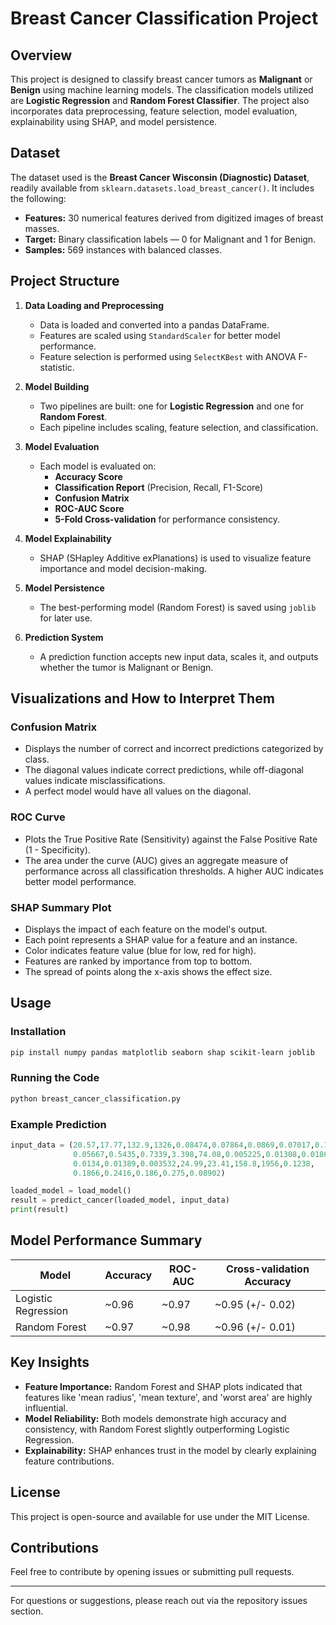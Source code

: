 # Breast Cancer Classification Project

## Overview
This project is designed to classify breast cancer tumors as **Malignant** or **Benign** using machine learning models. The classification models utilized are **Logistic Regression** and **Random Forest Classifier**. The project also incorporates data preprocessing, feature selection, model evaluation, explainability using SHAP, and model persistence.

## Dataset
The dataset used is the **Breast Cancer Wisconsin (Diagnostic) Dataset**, readily available from `sklearn.datasets.load_breast_cancer()`. It includes the following:

- **Features:** 30 numerical features derived from digitized images of breast masses.
- **Target:** Binary classification labels — 0 for Malignant and 1 for Benign.
- **Samples:** 569 instances with balanced classes.

## Project Structure
1. **Data Loading and Preprocessing**
    - Data is loaded and converted into a pandas DataFrame.
    - Features are scaled using `StandardScaler` for better model performance.
    - Feature selection is performed using `SelectKBest` with ANOVA F-statistic.

2. **Model Building**
    - Two pipelines are built: one for **Logistic Regression** and one for **Random Forest**.
    - Each pipeline includes scaling, feature selection, and classification.

3. **Model Evaluation**
    - Each model is evaluated on:
        - **Accuracy Score**
        - **Classification Report** (Precision, Recall, F1-Score)
        - **Confusion Matrix**
        - **ROC-AUC Score**
        - **5-Fold Cross-validation** for performance consistency.

4. **Model Explainability**
    - SHAP (SHapley Additive exPlanations) is used to visualize feature importance and model decision-making.

5. **Model Persistence**
    - The best-performing model (Random Forest) is saved using `joblib` for later use.

6. **Prediction System**
    - A prediction function accepts new input data, scales it, and outputs whether the tumor is Malignant or Benign.

## Visualizations and How to Interpret Them

### Confusion Matrix
- Displays the number of correct and incorrect predictions categorized by class.
- The diagonal values indicate correct predictions, while off-diagonal values indicate misclassifications.
- A perfect model would have all values on the diagonal.

### ROC Curve
- Plots the True Positive Rate (Sensitivity) against the False Positive Rate (1 - Specificity).
- The area under the curve (AUC) gives an aggregate measure of performance across all classification thresholds. A higher AUC indicates better model performance.

### SHAP Summary Plot
- Displays the impact of each feature on the model's output.
- Each point represents a SHAP value for a feature and an instance.
- Color indicates feature value (blue for low, red for high).
- Features are ranked by importance from top to bottom.
- The spread of points along the x-axis shows the effect size.

## Usage

### Installation
```bash
pip install numpy pandas matplotlib seaborn shap scikit-learn joblib
```

### Running the Code
```bash
python breast_cancer_classification.py
```

### Example Prediction
```python
input_data = (20.57,17.77,132.9,1326,0.08474,0.07864,0.0869,0.07017,0.1812,
              0.05667,0.5435,0.7339,3.398,74.08,0.005225,0.01308,0.0186,
              0.0134,0.01389,0.003532,24.99,23.41,158.8,1956,0.1238,
              0.1866,0.2416,0.186,0.275,0.08902)

loaded_model = load_model()
result = predict_cancer(loaded_model, input_data)
print(result)
```

## Model Performance Summary
| Model                | Accuracy | ROC-AUC | Cross-validation Accuracy |
|----------------------|----------|---------|---------------------------|
| Logistic Regression | ~0.96    | ~0.97   | ~0.95 (+/- 0.02)         |
| Random Forest       | ~0.97    | ~0.98   | ~0.96 (+/- 0.01)         |

## Key Insights
- **Feature Importance:** Random Forest and SHAP plots indicated that features like 'mean radius', 'mean texture', and 'worst area' are highly influential.
- **Model Reliability:** Both models demonstrate high accuracy and consistency, with Random Forest slightly outperforming Logistic Regression.
- **Explainability:** SHAP enhances trust in the model by clearly explaining feature contributions.

## License
This project is open-source and available for use under the MIT License.

## Contributions
Feel free to contribute by opening issues or submitting pull requests.

---

For questions or suggestions, please reach out via the repository issues section.

